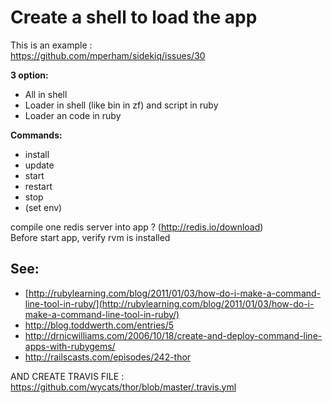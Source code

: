 # Create a shell to load the app


This is an example :  
https://github.com/mperham/sidekiq/issues/30


**3 option:**

- All in shell
- Loader in shell (like bin in zf) and script in ruby
- Loader an code in ruby

**Commands:**

- install
- update
- start
- restart
- stop
- (set env)

compile one redis server into app ? (http://redis.io/download)  
Before start app, verify rvm is installed

## See:

- [http://rubylearning.com/blog/2011/01/03/how-do-i-make-a-command-line-tool-in-ruby/](http://rubylearning.com/blog/2011/01/03/how-do-i-make-a-command-line-tool-in-ruby/)
- http://blog.toddwerth.com/entries/5
- http://drnicwilliams.com/2006/10/18/create-and-deploy-command-line-apps-with-rubygems/
- http://railscasts.com/episodes/242-thor


AND CREATE TRAVIS FILE : https://github.com/wycats/thor/blob/master/.travis.yml